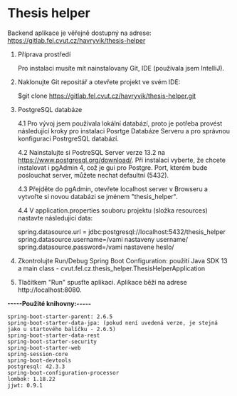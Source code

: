 # Thesis helper

Backend aplikace je věřejně dostupný na adrese: https://gitlab.fel.cvut.cz/havryvik/thesis-helper

1. Příprava prostředí

   Pro instalaci musíte mít nainstalovany Git, IDE (používala jsem IntelliJ).

3. Naklonujte Git repositář a otevřete projekt ve svém IDE:

   $git clone https://gitlab.fel.cvut.cz/havryvik/thesis-helper.git

4. PostgreSQL databáze

   4.1 Pro vývoj jsem používala lokální databází, proto je potřeba provést následující kroky pro instalaci Posrtge Databáze Serveru a pro správnou konfiguraci PostrgreSQL databází.

   4.2 Nainstalujte si PostreSQL Server verze 13.2 na https://www.postgresql.org/download/. Při instalaci vyberte, že chcete instalovat i pgAdmin 4, což je gui pro Postgre. Port, kterém bude poslouchat server, můžete nechat defaultní (5432).

   4.3 Přejděte do pgAdmin, otevřete localhost server v Browseru a vytvořte si novou databázi se jménem "thesis_helper".

   4.4 V application.properties souboru projektu (složka resources) nastavte následující data:

   spring.datasource.url = jdbc:postgresql://localhost:5432/thesis_helper 	spring.datasource.username=/vami nastaveny username/ 	spring.datasource.password=/vami nastavene heslo/

5. Zkontrolujte Run/Debug Spring Boot Configuration: použití Java SDK 13 a main class - cvut.fel.cz.thesis_helper.ThesisHelperApplication

6. Tlačítkem "Run" spusťte aplikaci. Aplikace běží na adrese http://localhost:8080.

**-----Použité knihovny:-----**

	spring-boot-starter-parent: 2.6.5 
	spring-boot-starter-data-jpa: (pokud není uvedená verze, je stejná jako u startového balíčku - 2.6.5)
	spring-boot-starter-data-rest
	spring-boot-starter-security
	spring-boot-starter-web
	spring-session-core
	spring-boot-devtools
	postgresql: 42.3.3
	spring-boot-configuration-processor
	lombok: 1.18.22
	jjwt: 0.9.1
